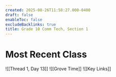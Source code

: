```yaml
---
created: 2025-08-26T11:58:27.000-0400
draft: false
enableToc: false
excludeBacklinks: true
title: Grade 10 Comm Tech, Section 1
---
```


# Most Recent Class
![[Thread 1, Day 13]]
![[Grove Time]]
![[Key Links]]